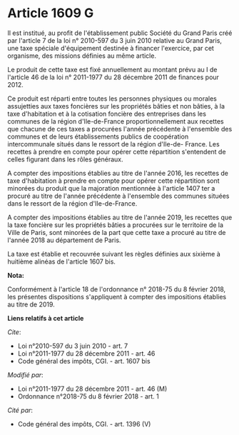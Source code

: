 # Article 1609 G

Il est institué, au profit de l'établissement public Société du Grand Paris créé par l'article 7 de la loi n° 2010-597 du 3
juin 2010 relative au Grand Paris, une taxe spéciale d'équipement destinée à financer l'exercice, par cet organisme, des
missions définies au même article.

Le produit de cette taxe est fixé annuellement au montant prévu au I de l'article 46 de la loi n° 2011-1977 du 28 décembre
2011 de finances pour 2012.

Ce produit est réparti entre toutes les personnes physiques ou morales assujetties aux taxes foncières sur les propriétés
bâties et non bâties, à la taxe d'habitation et à la cotisation foncière des entreprises dans les communes de la région
d'Ile-de-France proportionnellement aux recettes que chacune de ces taxes a procurées l'année précédente à l'ensemble des
communes et de leurs établissements publics de coopération intercommunale situés dans le ressort de la région d'Ile-de-
France. Les recettes à prendre en compte pour opérer cette répartition s'entendent de celles figurant dans les rôles
généraux.

A compter des impositions établies au titre de l'année 2016, les recettes de taxe d'habitation à prendre en compte pour
opérer cette répartition sont minorées du produit que la majoration mentionnée à l'article 1407 ter a procuré au titre de
l'année précédente à l'ensemble des communes situées dans le ressort de la région d'Ile-de-France.

A compter des impositions établies au titre de l'année 2019, les recettes que la taxe foncière sur les propriétés bâties a
procurées sur le territoire de la Ville de Paris, sont minorées de la part que cette taxe a procuré au titre de l'année 2018
au département de Paris.

La taxe est établie et recouvrée suivant les règles définies aux sixième à huitième alinéas de l'article 1607 bis.

**Nota:**

Conformément à l'article 18 de l'ordonnance n° 2018-75 du 8 février 2018, les présentes dispositions s'appliquent à compter
des impositions établies au titre de 2019.

**Liens relatifs à cet article**

_Cite_:

  - Loi n°2010-597 du 3 juin 2010 - art. 7
  - Loi n°2011-1977 du 28 décembre 2011 - art. 46
  - Code général des impôts, CGI. - art. 1607 bis

_Modifié par_:

  - Loi n°2011-1977 du 28 décembre 2011 - art. 46 (M)
  - Ordonnance n°2018-75 du 8 février 2018 - art. 1

_Cité par_:

  - Code général des impôts, CGI. - art. 1396 (V)
